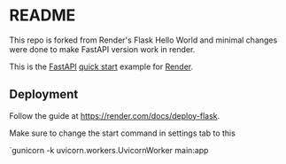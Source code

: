# README

This repo is forked from Render's Flask Hello World and minimal changes were done to make FastAPI version work in render.

This is the [FastAPI](https://fastapi.tiangolo.com//) [quick start](https://fastapi.tiangolo.com/) example for [Render](https://render.com).

## Deployment

Follow the guide at https://render.com/docs/deploy-flask.

Make sure to change the start command in settings tab to this

`gunicorn -k uvicorn.workers.UvicornWorker main:app
